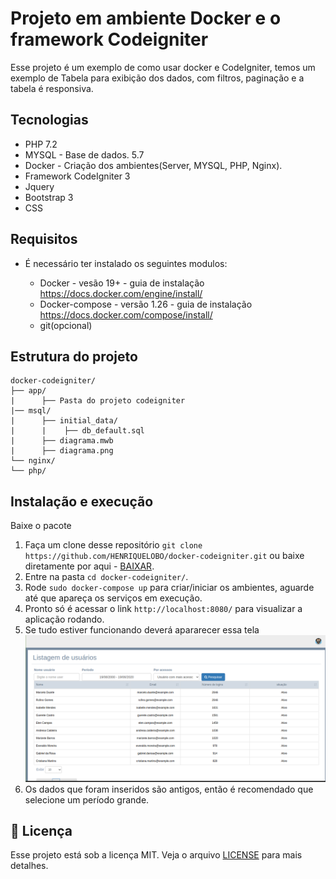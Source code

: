 # Projeto em ambiente Docker e o framework Codeigniter


Esse projeto é um exemplo de como usar docker e CodeIgniter, temos um exemplo de Tabela para exibição dos dados, com filtros, paginação e a tabela é responsiva.

## Tecnologias
   * PHP 7.2
   * MYSQL - Base de dados. 5.7
   * Docker - Criação dos ambientes(Server, MYSQL, PHP, Nginx).
   * Framework CodeIgniter 3
   * Jquery
   * Bootstrap 3
   * CSS

## Requisitos
- É necessário ter instalado os seguintes modulos:

  * Docker - vesão 19+ - guia de instalação https://docs.docker.com/engine/install/
  * Docker-compose - versão 1.26 - guia de instalação https://docs.docker.com/compose/install/
  * git(opcional)

## Estrutura do projeto
 ```text
docker-codeigniter/
├── app/
|      ├── Pasta do projeto codeigniter
|── msql/
|      ├── initial_data/
|      |    ├── db_default.sql
|      ├── diagrama.mwb
|      ├── diagrama.png
└── nginx/
└── php/
```

## Instalação e execução
Baixe o pacote 

1. Faça um clone desse repositório 
  `git clone https://github.com/HENRIQUELOBO/docker-codeigniter.git` 
  ou baixe diretamente por aqui - [BAIXAR](https://codeload.github.com/HENRIQUELOBO/docker-codeigniter/zip/master).
2. Entre na pasta `cd docker-codeigniter/`.
3. Rode `sudo docker-compose up` para criar/iniciar os ambientes, aguarde até que apareça os serviços em execução.
5. Pronto só é acessar o link `http://localhost:8080/` para visualizar a aplicação rodando.
6. Se tudo estiver funcionando deverá apararecer essa tela
![alt text](https://github.com/HENRIQUELOBO/docker-codeigniter/blob/master/exemple.png "VEJA")
7. Os dados que foram inseridos são antigos, então é recomendado que selecione um período grande.
## :memo: Licença
Esse projeto está sob a licença MIT. Veja o arquivo [LICENSE](LICENSE) para mais detalhes.
